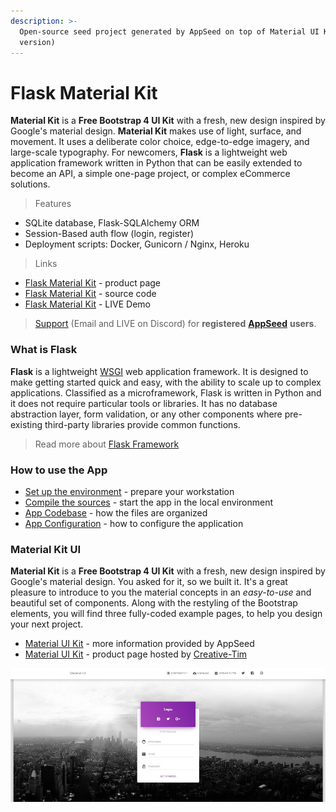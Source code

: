 ```yaml
---
description: >-
  Open-source seed project generated by AppSeed on top of Material UI Kit (free
  version)
---
```


# Flask Material Kit

 **Material Kit** is a **Free Bootstrap 4 UI Kit** with a fresh, new design inspired by Google's material design.  **Material Kit** makes use of light, surface, and movement. It uses a deliberate color choice, edge-to-edge imagery, and large-scale typography.  For newcomers, **Flask** is a lightweight web application framework written in Python that can be easily extended to become an API, a simple one-page project, or complex eCommerce solutions.

> Features

* SQLite database, Flask-SQLAlchemy ORM
* Session-Based auth flow \(login, register\)
* Deployment scripts: Docker, Gunicorn / Nginx, Heroku 

> Links

* [Flask Material Kit](https://appseed.us/apps/flask-apps/flask-material-kit) - product page
* [Flask Material Kit](https://github.com/app-generator/flask-material-kit) - source code 
* [Flask Material Kit](https://flask-material-kit.appseed.us/) - LIVE Demo 

> [Support](https://appseed.us/support) \(Email and LIVE on Discord\) for **registered** [**AppSeed**](https://appseed.us/) **users**.



### What is Flask

**Flask** is a lightweight [WSGI](../../content/what-is/wsgi.md) web application framework. It is designed to make getting started quick and easy, with the ability to scale up to complex applications. Classified as a microframework, Flask is written in Python and it does not require particular tools or libraries. It has no database abstraction layer, form validation, or any other components where pre-existing third-party libraries provide common functions.

> Read more about [Flask Framework](../../content/what-is/flask.md)



### How to use the App

* [Set up the environment](../../boilerplate-code/flask.md#environment) - prepare your workstation
* [Compile the sources](../../boilerplate-code/flask-dashboard.md#build-the-app-1) - start the app in the local environment
* [App Codebase](../../boilerplate-code/flask.md#app-codebase) - how the files are organized
* [App Configuration](../../boilerplate-code/flask.md#app-configuration) - how to configure the application



### Material Kit UI

**Material Kit** is a **Free Bootstrap 4 UI Kit** with a fresh, new design inspired by Google's material design. You asked for it, so we built it. It's a great pleasure to introduce to you the material concepts in an _easy-to-use_ and beautiful set of components. Along with the restyling of the Bootstrap elements, you will find three fully-coded example pages, to help you design your next project.

* [Material UI Kit](../../content/bootstrap-template/material-ui-kit.md) - more information provided by AppSeed
* [Material UI Kit](https://bit.ly/3u2lZc6) - product page hosted by [Creative-Tim](../../content/partners/creative-tim.md)

![Material Kit - Free Bootstrap UI Kit.](../../.gitbook/assets/material-kit-login-page.jpg)

